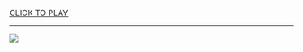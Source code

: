 
<a href="https://premium76.site?title=tank_games_unblocked&ref=13M">CLICK TO PLAY</a></h3>
<hr>

<a href="https://premium76.site?title=tank_games_unblocked&ref=13M"><img src="https://clearcache.store/games.png"></a>


